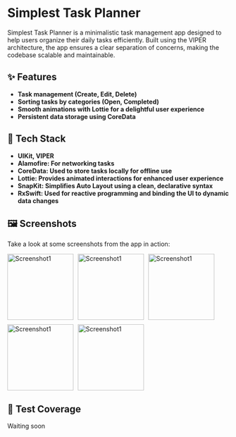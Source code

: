 # Simplest Task Planner

Simplest Task Planner is a minimalistic task management app designed to help users organize their daily tasks efficiently. Built using the VIPER architecture, the app ensures a clear separation of concerns, making the codebase scalable and maintainable.

## ✨ Features

- **Task management (Create, Edit, Delete)**
- **Sorting tasks by categories (Open, Completed)**
- **Smooth animations with Lottie for a delightful user experience**
- **Persistent data storage using CoreData**

## 🤖 Tech Stack

- **UIKit, VIPER**
- **Alamofire: For networking tasks**
- **CoreData: Used to store tasks locally for offline use**
- **Lottie: Provides animated interactions for enhanced user experience**
- **SnapKit: Simplifies Auto Layout using a clean, declarative syntax**
- **RxSwift: Used for reactive programming and binding the UI to dynamic data changes**

## 🖼️ Screenshots

Take a look at some screenshots from the app in action:

<div style="display: flex; flex-wrap: wrap; gap: 10px;">
  <img src="http://p2p.moscow/Simulator1.png" alt="Screenshot1" style="width: 150px; height: auto;"/>
  <img src="http://p2p.moscow/Simulator5.png" alt="Screenshot1" style="width: 150px; height: auto;"/>
  <img src="http://p2p.moscow/Simulator3.png" alt="Screenshot1" style="width: 150px; height: auto;"/>
  <img src="http://p2p.moscow/Simulator2.png" alt="Screenshot1" style="width: 150px; height: auto;"/>
  <img src="http://p2p.moscow/Simulator4.png" alt="Screenshot1" style="width: 150px; height: auto;"/>
</div>

## 🧪 Test Coverage
Waiting soon
